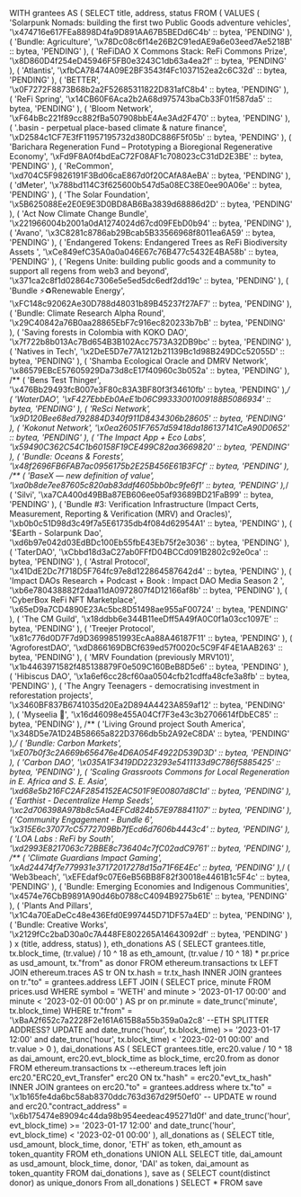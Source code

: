 WITH
  grantees AS (
    SELECT
      title,
      address,
      status
    FROM
      (
        VALUES
          (
            'Solarpunk Nomads: building the first two Public Goods adventure vehicles',
            '\x474716e617FEa8898D4fa9D891AA67B5BEDd6C4b' :: bytea,
            'PENDING'
          ),
          (
            'Bundle: Agriculture',
            '\x78Dc08c6f14e26B2C91edAE9a6e03eed7Ae5218B' :: bytea,
            'PENDING'
          ),
          (
            'ReFiDAO X Commons Stack: ReFi Commons Prize',
            '\x8D860D4f254eD45946F5FB0e3243C1db63a4ea2f' :: bytea,
            'PENDING'
          ),
          (
            'Atlantis',
            '\xfbCA78474A09E2BF3543f4Fc1037152ea2c6C32d' :: bytea,
            'PENDING'
          ),
          (
            'BETTER',
            '\x0F7272F8873B68b2a2F52685311822D831afC8b4' :: bytea,
            'PENDING'
          ),
          (
            'ReFi Spring',
            '\x14CB60F6Aca2b2A68d975743baCb33F01f587da5' :: bytea,
            'PENDING'
          ),
          (
            'Bloom Network',
            '\xF64bBc221f89cc882fBa507908bbE4Ae3Ad2F470' :: bytea,
            'PENDING'
          ),
          (
            '.basin - perpetual place-based climate & nature finance',
            '\xD2584c1CF7E3fF11957195732d380DC886F5f05b' :: bytea,
            'PENDING'
          ),
          (
            'Barichara Regeneration Fund – Prototyping a Bioregional Regenerative Economy',
            '\xFd9F8A0f4bdEaC72F08AF1c708023cC31dD2E3BE' :: bytea,
            'PENDING'
          ),
          (
            'ReCommon',
            '\xd704C5F9826191F3Bd06caE867d0f20CAfA8AeBA' :: bytea,
            'PENDING'
          ),
          (
            'dMeter',
            '\x788bd114C3f625600b547d5a08EC38E0ee90A06e' :: bytea,
            'PENDING'
          ),
          (
            'The Solar Foundation',
            '\x5B625088Ee2E0E9E3D0BD8AB6Ba3839d68886d2D' :: bytea,
            'PENDING'
          ),
          (
            'Act Now Climate Change Bundle',
            '\x221966004b2001a0dA1274024d67cd09FEbD0b94' :: bytea,
            'PENDING'
          ),
          (
            'Avano',
            '\x3C8281c8786ab29Bcab5B33566968f8011ea6A59' :: bytea,
            'PENDING'
          ),
          (
            'Endangered Tokens: Endangered Trees as ReFi Biodiversity Assets ',
            '\xCe849efC35A0a0a046E67c76B477c5432E4BA58b' :: bytea,
            'PENDING'
          ),
          (
            'Regens Unite: building public goods and a community to support all regens from web3 and beyond',
            '\x371ca2c8f1d02864c7306e5e5ed5dc6edf2dd19c' :: bytea,
            'PENDING'
          ),
          (
            'Bundle ⚡️♻️Renewable Energy',
            '\xFC148c92062Ae30D788d48031b89B45237f27AF7' :: bytea,
            'PENDING'
          ),
          (
            'Bundle: Climate Research Alpha Round',
            '\x29C40842a76B0aa28865EbF7c916ec820233b7bB' :: bytea,
            'PENDING'
          ),
          (
            'Saving forests in Colombia with KOKO DAO',
            '\x7f722b8b013Ac7Bd654B3B102Acc7573A32DB9bc' :: bytea,
            'PENDING'
          ),
          (
            'Natives in Tech',
            '\x2DeE5D7e77A1212b21139Bc1d98B249DCc52055D' :: bytea,
            'PENDING'
          ),
          (
            'Shamba Ecological Oracle and DMRV Network',
            '\x86579EBcE57605929Da73d8cE17f40960c3b052a' :: bytea,
            'PENDING'
          ),
          /**
           (
           'Bens Test Thinger',
           '\x476Bb29493fcB007e3F80c83A3BF80f3f34610fb' :: bytea,
           'PENDING'
           ),*/
          (
            'WaterDAO',
            '\xF427EbbEb0AeE1b06C99333001009188B5086934' :: bytea,
            'PENDING'
          ),
          (
            'ReSci Network',
            '\x9D120Bee68ed792884D340f911D8434306b28605' :: bytea,
            'PENDING'
          ),
          (
            'Kokonut Network',
            '\x0ea26051F7657d59418da186137141CeA90D0652' :: bytea,
            'PENDING'
          ),
          (
            'The Impact App + Eco Labs',
            '\x59490C362C54C1b60158F19CE499C82aa3669820' :: bytea,
            'PENDING'
          ),
          (
            'Bundle: Oceans & Forests',
            '\x48f2696FB6FAB7ac0956175b2E25B456E61B3FCf' :: bytea,
            'PENDING'
          ),
          /**
           (
           'BaseX — new definition of value',
           '\xa0b8de7ee87605c820ab83ddf4605bb0bc9fe6f1' :: bytea,
           'PENDING'
           ),*/
          (
            'Silvi',
            '\xa7CA400d49BBa87EB606ee05af93689BD21FaB99' :: bytea,
            'PENDING'
          ),
          (
            'Bundle #3: Verification Infrastructure (Impact Certs, Measurement, Reporting & Verification (MRV) and Oracles)',
            '\xb0b0c51D98d3c49f7a5E61735db4f084d62954A1' :: bytea,
            'PENDING'
          ),
          (
            '$Earth - Solarpunk Dao',
            '\xd6b97e042d03EdBDc100Eb55fbE43Eb75f2e3036' :: bytea,
            'PENDING'
          ),
          (
            'TaterDAO',
            '\xCbbd18d3aC27ab0FFfD04BCCd091B2802c92e0ca' :: bytea,
            'PENDING'
          ),
          (
            'Astral Protocol',
            '\x41DdE2Dc7f718D5F764fc97e8d122864587642d4' :: bytea,
            'PENDING'
          ),
          (
            'Impact DAOs Research + Podcast + Book : Impact DAO Media Season 2 ',
            '\xb6e780438882f2daa11dA0972807f4D12166af8b' :: bytea,
            'PENDING'
          ),
          (
            'CyberBox ReFi NFT Marketplace',
            '\x65eD9a7CD4890E23Ac5bc8D51498ae955aF00724' :: bytea,
            'PENDING'
          ),
          (
            'The CM Guild',
            '\x18ddbb6e344B11eeDff5A49fA0C0f1a03cc1097E' :: bytea,
            'PENDING'
          ),
          (
            'Treejer Protocol',
            '\x81c776d0D7F7d9D3699851993EcAa88A46187F11' :: bytea,
            'PENDING'
          ),
          (
            'AgroforestDAO',
            '\xdD866169DBCf639ed57f0020c5C9F4F4E1AAB263' :: bytea,
            'PENDING'
          ),
          (
            'MRV Foundation (previously MRV101)',
            '\x1b4463971582f485138879F0e509C160BeB8D5e6' :: bytea,
            'PENDING'
          ),
          (
            'Hibiscus DAO',
            '\x1a6ef6cc28cf60aa0504cfb21cdffa48cfe3a8fb' :: bytea,
            'PENDING'
          ),
          (
            'The Angry Teenagers - democratising investment in reforestation projects',
            '\x3460BF837B6741035d20Ea2D894A4423A859af12' :: bytea,
            'PENDING'
          ),
          (
            'Myseelia 🍄',
            '\x16d46098e455A04Cf7F3e43c3b2706614fDbEC85' :: bytea,
            'PENDING'
          ),
          /**
           (
           'Living Ground project South America',
           '\x348D5e7A1D24B58665a822D3766db5b2A92eC8DA' :: bytea,
           'PENDING'
           ),*/
          (
            'Bundle: Carbon Markets',
            '\xE07b0f3c2A669b656476e4D6A054F4922D539D3D' :: bytea,
            'PENDING'
          ),
          (
            'Carbon DAO',
            '\x035A1F3419DD223293e5411133d9C786f5885425' :: bytea,
            'PENDING'
          ),
          (
            'Scaling Grassroots Commons for Local Regeneration in E. Africa and S. E. Asia',
            '\xd68e5b216FC2AF2854152EAC501F9E00807d8C1d' :: bytea,
            'PENDING'
          ),
          (
            'Earthist - Decentralize Hemp Seeds',
            '\xc2d706398A978b8c5Aa4EFCd824b57E978841107' :: bytea,
            'PENDING'
          ),
          (
            'Community Engagement - Bundle 6',
            '\x315E6c37077cC5772709Bb7fEcd6d7606b4443c4' :: bytea,
            'PENDING'
          ),
          (
            'LOA Labs : ReFi by South',
            '\xd2993E8217063c72BBE8c736404c7fC02adC9761' :: bytea,
            'PENDING'
          ),
          /**
           (
           'Climate Guardians Impact Gaming',
           '\xAd24474f7e779931e37172017278d15a71F6E4Ec' :: bytea,
           'PENDING'
           ),*/
          (
            'Web3beach',
            '\xEFEdaf9c07E6eB56BB8F82f30018e4461B1c5F4c' :: bytea,
            'PENDING'
          ),
          (
            'Bundle: Emerging Economies and Indigenous Communities',
            '\x4574e76CbB9891A90d46b0788cC4094B9275b61E' :: bytea,
            'PENDING'
          ),
          (
            'Plants And Pillars',
            '\x1C4a70EaDeCc48e436Efd0E997445D71DF57a4ED' :: bytea,
            'PENDING'
          ),
          (
            'Bundle: Creative Works',
            '\x2129fCc2baD30a0c7A448FE802265A14643092df' :: bytea,
            'PENDING'
          )
      ) x (title, address, status)
  ),
  eth_donations AS (
    SELECT
      grantees.title,
      tx.block_time,
      (tr.value) / 10 ^ 18 as eth_amount,
      (tr.value / 10 ^ 18) * pr.price as usd_amount,
      tx."from" as donor
    FROM
      ethereum.transactions tx
      LEFT JOIN ethereum.traces AS tr ON tx.hash = tr.tx_hash
      INNER JOIN grantees on tr."to" = grantees.address
      LEFT JOIN (
        SELECT
          price,
          minute
        FROM
          prices.usd
        WHERE
          symbol = 'WETH'
          and minute > '2023-01-17 00:00'
          and minute < '2023-02-01 00:00'
      ) AS pr on pr.minute = date_trunc('minute', tx.block_time)
    WHERE
      tr."from" = '\xBaA2f652c7a2228F2e161A615B8a55b359a0a2c8' --ETH SPLITTER ADDRESS? UPDATE
      and date_trunc('hour', tx.block_time) >= '2023-01-17 12:00'
      and date_trunc('hour', tx.block_time) < '2023-02-01 00:00'
      and tr.value > 0
  ),
  dai_donations AS (
    SELECT
      grantees.title,
      erc20.value / 10 ^ 18 as dai_amount,
      erc20.evt_block_time as block_time,
      erc20.from as donor
    FROM
      ethereum.transactions tx --ethereum.traces
      left join erc20."ERC20_evt_Transfer" erc20 ON tx."hash" = erc20."evt_tx_hash"
      INNER JOIN grantees on erc20."to" = grantees.address
    where
      tx."to" = '\x1b165fe4da6bc58ab8370ddc763d367d29f50ef0' -- UPDATE w round
      and erc20."contract_address" = '\x6b175474e89094c44da98b954eedeac495271d0f'
      and date_trunc('hour', evt_block_time) >= '2023-01-17 12:00'
      and date_trunc('hour', evt_block_time) < '2023-02-01 00:00'
  ),
  all_donations as (
    SELECT
      title,
      usd_amount,
      block_time,
      donor,
      'ETH' as token,
      eth_amount as token_quantity
    FROM
      eth_donations
    UNION ALL
    SELECT
      title,
      dai_amount as usd_amount,
      block_time,
      donor,
      'DAI' as token,
      dai_amount as token_quantity
    FROM
      dai_donations
  ),
  save as (
    SELECT
      count(distinct donor) as unique_donors
    From
      all_donations
  )
SELECT
  *
FROM
  save
